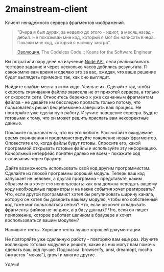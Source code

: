 2mainstream-client
==================

Клиент ненадежного сервера фрагментов изображений.

> "Вчера я был дурак, за неделю до этого - идиот, а месяц назад - дебил.
> Не показывай мне код, который я мог бы написать вчера. Покажи мне код,
> который я напишу завтра".
>
> [Эволюция](http://thecodelesscode.com/case/13?lang=ru),
> The Codeless Code :: Koans for the Software Engineer

Вы потратили пару дней на изучение [Node API](http://nodejs.org/api/), сели
реализовывать тестовое задание и через несколько часов добились результата. Я
сэкономлю вам время и сделаю это за вас, ожидая, что ваше решение будет
выглядеть примерно так, как оно выглядит.

Найдите слабые места в этом коде. Усильте их. Сделайте так, чтобы скорость
скачивания файлов зависела не от прихотей сервера, а только от скорости сети.
Относитесь бережно к уже скачанным фрагментам файлов - не давайте им бесследно
пропасть только потому, что пользователь решил бесцеремонно завершить ваш
процесс. Не повторяйте уже сделанную работу. Изучите поведение сервера. Будьте
готовыми к тому, что он может решить прислать вам некорректные данные.

Покажите пользователю, что вы его любите. Рассчитайте ожидаемое время
скачивания и продемонстрируйте появление новых фрагментов. Оповестите его,
когда файлы будут готовы. Спросите его, какой программой открывать готовые
файлы и используйте эту информацию. Консольный интерфейс понятен далеко
не всем - покажите ход скачивания через браузер.

Дайте возможность использовать свой код другим программистам. Сделайте из
плохой программы хороший модуль. Теперь ваш код запускает не человек, а другая
программа - представьте, каким образом она хочет его использовать: как она
должна передать вашему коду необходимые параметры и на какие события хочет
реагировать? Что, если другой программист хотел бы регулировать ширину канала,
которую он хотел бы доверить вашему модулю, чтобы его собственный код тоже мог
пользоваться сетью? Что, если он хочет складывать фрагменты файлов не на диск,
а в базу данных? Что, если он пишет приложение, которое работает целиком
в браузере и хочет воспользоваться вашим модулем?

Напишите тесты. Хорошие тесты лучше хорошей документации.

Не повторяйте уже сделанную работу - повторяю вам еще раз. Изучите коллекцию
готовых модулей и решите, какие из них могут вам помочь сделать ваш код лучше.
Подсказка: browserify, ansi, dreamopt, mocha (читается "мокка"), growl и многие
другие.

Удачи!